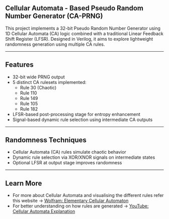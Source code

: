 ## Cellular Automata - Based Pseudo Random Number Generator (CA-PRNG)

This project implements a 32-bit Pseudo Random Number Generator using 1D Cellular Automata (CA) logic combined with a traditional Linear Feedback Shift Register (LFSR). Designed in Verilog, it aims to explore lightweight randomness generation using multiple CA rules.

---

## Features

- 32-bit wide PRNG output
- 5 distinct CA rulesets implemented:
  - Rule 30 (Chaotic)
  - Rule 110
  - Rule 149
  - Rule 105
  - Rule 182
- LFSR-based post-processing stage for entropy enhancement
- Signal-based dynamic rule selection using intermediate CA outputs

---

## Randomness Techniques

- Cellular Automata (CA) rules simulate chaotic behavior
- Dynamic rule selection via XOR/XNOR signals on intermediate states
- Optional LFSR at output stage improves randomness

---

## Learn More

- For more about Cellular Automata and visualising the different rules refer this website -> [Wolfram: Elementary Cellular Automaton](https://mathworld.wolfram.com/ElementaryCellularAutomaton.html)
- For better understanding on how rules are generated -> [YouTube: Cellular Automata Explanation](https://www.youtube.com/watch?v=W1zKu3fDQR8)

